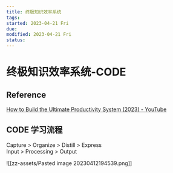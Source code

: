 ```yaml
---
title: 终极知识效率系统
tags:   
started: 2023-04-21 Fri
due: 
modified: 2023-04-21 Fri
status: 
---
```

# 终极知识效率系统-CODE
## Reference
[How to Build the Ultimate Productivity System (2023) - YouTube](https://www.youtube.com/watch?v=T6hmdrsLQj8)
## CODE 学习流程
Capture > Organize > Distill > Express  
Input > Processing > Output

![[zz-assets/Pasted image 20230412194539.png]]